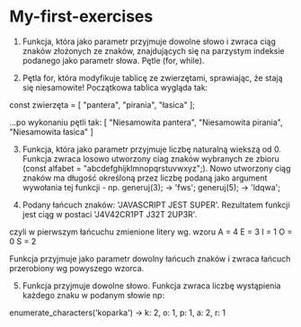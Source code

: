 # My-first-exercises

1. Funkcja, która jako parametr przyjmuje dowolne słowo i zwraca ciąg znaków złożonych
ze znaków, znajdujących się na parzystym indeksie podanego jako parametr słowa. Pętle (for, while).


2. Pętla for, która modyfikuje tablicę ze zwierzętami, sprawiając, że stają się niesamowite! 
Początkowa tablica wygląda tak:

const zwierzęta = [
"pantera",
"pirania",
"łasica"
];

...po wykonaniu pętli tak:
[
"Niesamowita pantera",
"Niesamowita pirania",
"Niesamowita łasica"
]


3. Funkcja, która jako parametr przyjmuje liczbę naturalną wiekszą od 0.
Funkcja zwraca losowo utworzony ciag znaków wybranych ze zbioru (const alfabet = "abcdefghijklmnopqrstuvwxyz";). 
Nowo utworzony ciąg znaków ma długość określoną przez liczbę podaną jako argument wywołania tej funkcji - np.
  generuj(3); -> 'fws';
  generuj(5); -> 'ldqwa';
 
 
4. Podany łańcuch znaków: 'JAVASCRIPT JEST SUPER'.
Rezultatem funkcji jest ciąg w postaci 'J4V42CR1PT J32T 2UP3R'.

czyli w pierwszym łańcuchu zmienione litery wg. wzoru
  A = 4
  E = 3
  I = 1
  O = 0
  S = 2

Funkcja przyjmuje jako parametr dowolny łańcuch znaków i zwraca łańcuch przerobiony wg powyszego wzorca.
  
  
5. Funkcja przyjmuje dowolne słowo. Funkcja zwraca liczbę wystąpienia każdego znaku w podanym słowie
  np:

  enumerate_characters('koparka') -> k: 2, o: 1, p: 1, a: 2, r: 1
